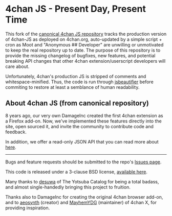 4chan JS - Present Day, Present Time
====================================

This fork of the [canonical 4chan JS repository][0] tracks the production
version of 4chan-JS as deployed on 4chan.org, auto-updated by a simple script +
cron as Moot and "Anonymous ## Developer" are unwilling or unmotivated to keep
the real repository up to date. The purpose of this repository is to provide
the missing changelog of bugfixes, new features, and potential breaking API
changes that other 4chan extension/userscript developers will care about.

Unfortunately, 4chan's production JS is stripped of comments and
whitespace-minified. Thus, the code is run through [jsbeautifier][1] before
commiting to restore at least a semblance of human readability.

[0]: https://github.com/4chan/4chan-JS
[1]: https://github.com/einars/js-beautify 

## About 4chan JS (from canonical repository) ##

8 years ago, our very own DamageInc created the first 4chan extension as a Firefox add-on. Now, we've implemented these features directly into the site, open sourced it, and invite the community to contribute code and feedback.

In addition, we offer a read-only JSON API that you can read more about [here](https://github.com/4chan/4chan-API).

<hr>

Bugs and feature requests should be submitted to the repo's [Issues page](https://github.com/4chan/4chan-JS/issues).

This code is released under a 3-clause BSD license, [available here](https://raw.github.com/4chan/4chan-JS/master/LICENSE).

Many thanks to [desuwa](https://github.com/desuwa) of The Yotsuba Catalog for being a total badass, and almost single-handedly bringing this project to fruition.

Thanks also to DamageInc for creating the original 4chan browser add-on, and to [aeosynth](https://github.com/aeosynth) (creator) and [MayhemYDG](https://github.com/MayhemYDG) (maintainer) of 4chan X, for providing inspiration.
